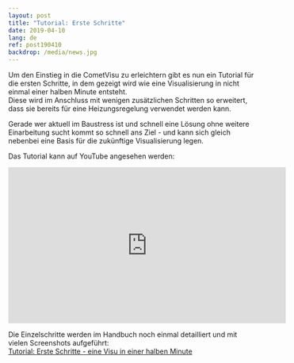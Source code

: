 ```yaml
---
layout: post
title: "Tutorial: Erste Schritte"
date: 2019-04-10
lang: de
ref: post190410
backdrop: /media/news.jpg
---
```


Um den Einstieg in die CometVisu zu erleichtern gibt es nun ein Tutorial
für die ersten Schritte, in dem gezeigt wird wie eine Visualisierung in nicht
einmal einer halben Minute entsteht.  
Diese wird im Anschluss mit wenigen zusätzlichen Schritten so erweitert, dass
sie bereits für eine Heizungsregelung verwendet werden kann.

Gerade wer aktuell im Baustress ist und schnell eine Lösung ohne weitere
Einarbeitung sucht kommt so schnell ans Ziel - und kann sich gleich nebenbei
eine Basis für die zukünftige Visualisierung legen.

Das Tutorial kann auf YouTube angesehen werden:

<iframe width="560" height="315" src="https://www.youtube-nocookie.com/embed/ONFb_gxTaPk" frameborder="0" allow="accelerometer; autoplay; encrypted-media; gyroscope; picture-in-picture" allowfullscreen></iframe>

Die Einzelschritte werden im Handbuch noch einmal detailliert und mit vielen
Screenshots aufgeführt:  
[Tutorial: Erste Schritte - eine Visu in einer halben Minute](https://www.cometvisu.org/CometVisu/de/0.11/manual/tutorial/first_steps.html)